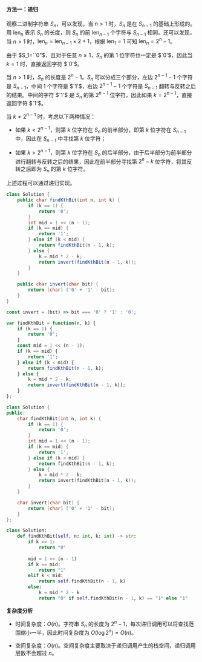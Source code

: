 #### 方法一：递归

观察二进制字符串 $S_n$，可以发现，当 $n>1$ 时，$S_n$ 是在 $S_{n-1}$ 的基础上形成的。用 $\text{len}_n$ 表示 $S_n$ 的长度，则 $S_n$ 的前 $\text{len}_{n-1}$ 个字符与 $S_{n-1}$ 相同。还可以发现，当 $n>1$ 时，$\text{len}_n=\text{len}_{n-1} \times 2 + 1$，根据 $\text{len}_1=1$ 可知 $\text{len}_n=2^n-1$。

由于 $S_1=``0"$，且对于任意 $n \ge 1$，$S_n$ 的第 $1$ 位字符也一定是 $`0'$，因此当 $k=1$ 时，直接返回字符 $`0'$。

当 $n>1$ 时，$S_n$ 的长度是 $2^n-1$。$S_n$ 可以分成三个部分，左边 $2^{n-1}-1$ 个字符是 $S_{n-1}$，中间 $1$ 个字符是 $`1'$，右边 $2^{n-1}-1$ 个字符是 $S_{n-1}$ 翻转与反转之后的结果。中间的字符 $`1'$ 是 $S_n$ 的第 $2^{n-1}$ 位字符，因此如果 $k=2^{n-1}$，直接返回字符 $`1'$。

当 $k \ne 2^{n-1}$ 时，考虑以下两种情况：

- 如果 $k<2^{n-1}$，则第 $k$ 位字符在 $S_n$ 的前半部分，即第 $k$ 位字符在 $S_{n-1}$ 中，因此在 $S_{n-1}$ 中寻找第 $k$ 位字符；

- 如果 $k>2^{n-1}$，则第 $k$ 位字符在 $S_n$ 的后半部分，由于后半部分为前半部分进行翻转与反转之后的结果，因此在前半部分寻找第 $2^n-k$ 位字符，将其反转之后即为 $S_n$ 的第 $k$ 位字符。

上述过程可以通过递归实现。

```Java [sol1-Java]
class Solution {
    public char findKthBit(int n, int k) {
        if (k == 1) {
            return '0';
        }
        int mid = 1 << (n - 1);
        if (k == mid) {
            return '1';
        } else if (k < mid) {
            return findKthBit(n - 1, k);
        } else {
            k = mid * 2 - k;
            return invert(findKthBit(n - 1, k));
        }
    }

    public char invert(char bit) {
        return (char) ('0' + '1' - bit);
    }
}
```

```JavaScript [sol1-JavaScript]
const invert = (bit) => bit === '0' ? '1' : '0';

var findKthBit = function(n, k) {
    if (k == 1) {
        return '0';
    }
    const mid = 1 << (n - 1);
    if (k == mid) {
        return '1';
    } else if (k < mid) {
        return findKthBit(n - 1, k);
    } else {
        k = mid * 2 - k;
        return invert(findKthBit(n - 1, k));
    }
};
```

```cpp [sol1-C++]
class Solution {
public:
    char findKthBit(int n, int k) {
        if (k == 1) {
            return '0';
        }
        int mid = 1 << (n - 1);
        if (k == mid) {
            return '1';
        } else if (k < mid) {
            return findKthBit(n - 1, k);
        } else {
            k = mid * 2 - k;
            return invert(findKthBit(n - 1, k));
        }
    }

    char invert(char bit) {
        return (char) ('0' + '1' - bit);
    }
};
```

```Python [sol1-Python3]
class Solution:
    def findKthBit(self, n: int, k: int) -> str:
        if k == 1:
            return "0"
        
        mid = 1 << (n - 1)
        if k == mid:
            return "1"
        elif k < mid:
            return self.findKthBit(n - 1, k)
        else:
            k = mid * 2 - k
            return "0" if self.findKthBit(n - 1, k) == "1" else "1"
```

**复杂度分析**

- 时间复杂度：$O(n)$。字符串 $S_n$ 的长度为 $2^n-1$，每次递归调用可以将查找范围缩小一半，因此时间复杂度为 $O(\log 2^n)=O(n)$。

- 空间复杂度：$O(n)$。空间复杂度主要取决于递归调用产生的栈空间，递归调用层数不会超过 $n$。